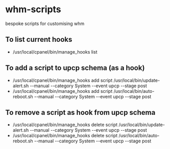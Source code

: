 # whm-scripts
bespoke scripts for customising whm

## To list current hooks 
* /usr/local/cpanel/bin/manage_hooks list

## To add a script to upcp schema (as a hook)
* /usr/local/cpanel/bin/manage_hooks add script /usr/local/bin/update-alert.sh --manual --category System --event upcp --stage post
* /usr/local/cpanel/bin/manage_hooks add script /usr/local/bin/auto-reboot.sh --manual --category System --event upcp --stage post

## To remove a script as hook from upcp schema
* /usr/local/cpanel/bin/manage_hooks delete script /usr/local/bin/update-alert.sh --manual --category System --event upcp --stage post
* /usr/local/cpanel/bin/manage_hooks delete script /usr/local/bin/auto-reboot.sh --manual --category System --event upcp --stage post

